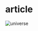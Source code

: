 # article
![universe](https://user-images.githubusercontent.com/87196679/125103680-52c5b080-e0fc-11eb-9b1d-6f1e466d0068.png)
 
